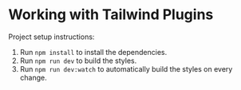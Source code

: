 # Working with Tailwind Plugins

Project setup instructions:

1. Run `npm install` to install the dependencies.
1. Run `npm run dev` to build the styles.
1. Run `npm run dev:watch` to automatically build the styles on every change.